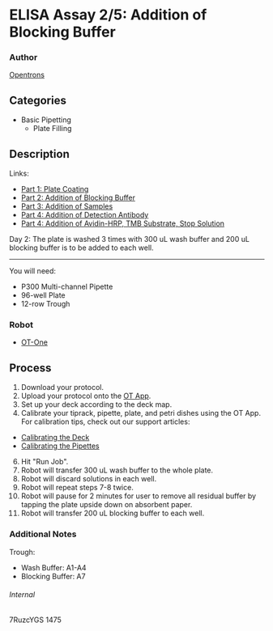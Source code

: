 # ELISA Assay 2/5: Addition of Blocking Buffer

### Author
[Opentrons](http://www.opentrons.com/)

## Categories
* Basic Pipetting
    * Plate Filling

## Description
Links:
* [Part 1: Plate Coating](./1475-ledtechno-part1)
* [Part 2: Addition of Blocking Buffer](./1475-ledtechno-part2)
* [Part 3: Addition of Samples](./1475-ledtechno-part3)
* [Part 4: Addition of Detection Antibody](./1475-ledtechno-part4)
* [Part 4: Addition of Avidin-HRP, TMB Substrate, Stop Solution](./1475-ledtechno-part5)

Day 2: The plate is washed 3 times with 300 uL wash buffer and 200 uL blocking buffer is to be added to each well.

---

You will need:
* P300 Multi-channel Pipette
* 96-well Plate
* 12-row Trough

### Robot
* [OT-One](https://opentrons.com/robots)

## Process
1. Download your protocol.
3. Upload your protocol onto the [OT App](https://opentrons.com/ot-app).
4. Set up your deck according to the deck map.
5. Calibrate your tiprack, pipette, plate, and petri dishes using the OT App. For calibration tips, check out our support articles:
 * [Calibrating the Deck](https://support.opentrons.com/ot-one/getting-started-software-setup/calibrating-the-deck)
 * [Calibrating the Pipettes](https://support.opentrons.com/ot-one/getting-started-software-setup/calibrating-the-pipettes)
6. Hit "Run Job".
7. Robot will transfer 300 uL wash buffer to the whole plate.
8. Robot will discard solutions in each well.
9. Robot will repeat steps 7-8 twice.
10. Robot will pause for 2 minutes for user to remove all residual buffer by tapping the plate upside down on absorbent paper.
11. Robot will transfer 200 uL blocking buffer to each well.

### Additional Notes
Trough:
* Wash Buffer: A1-A4
* Blocking Buffer: A7

###### Internal
7RuzcYGS
1475
